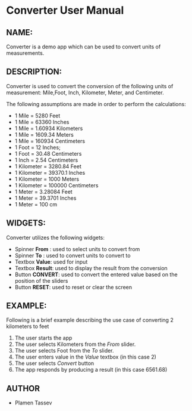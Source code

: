 
# Converter User Manual
## NAME:
Converter is a demo app which can be used to convert units of measurements.
## DESCRIPTION:
Converter is used to convert the conversion of the following units of measurement:
Mile,Foot, Inch, Kilometer, Meter, and Centimeter.

The following assumptions are made in order to perform the calculations:
* 1 Mile = 5280 Feet
* 1 Mile = 63360 Inches
* 1 Mile = 1.60934 Kilometers
* 1 Mile = 1609.34 Meters
* 1 Mile = 160934 Centimeters
* 1 Foot = 12 Inches;
* 1 Foot = 30.48 Centimeters
* 1 Inch = 2.54 Centimeters
* 1 Kilometer = 3280.84 Feet
* 1 Kilometer = 39370.1 Inches
* 1 Kilometer = 1000 Meters
* 1 Kilometer = 100000 Centimeters
* 1 Meter = 3.28084 Feet
* 1 Meter = 39.3701 Inches
* 1 Meter = 100 cm


## WIDGETS:	
Converter utilizes the following widgets:
* Spinner __From__ : used to select units to convert from
* Spinner __To__ : used to convert units to convert to
* Textbox __Value__: used for input 
* Textbox __Result__: used to display the result from the conversion
* Button __CONVERT__: used to convert the entered value based on the position of the sliders
* Button __RESET__: used to reset or clear the screen

## EXAMPLE:
Following is a brief example describing the use case of converting 2 kilometers to feet
1. The user starts the app
2. The user selects Kilometers from the _From_ slider.
3. The user selects Foot from the _To_ slider.
4. The user enters value in the _Value_ textbox (in this case 2)
5. The user selects _Convert_ button
6. The app responds by producing a result (in this case 6561.68)

## AUTHOR
* Plamen Tassev